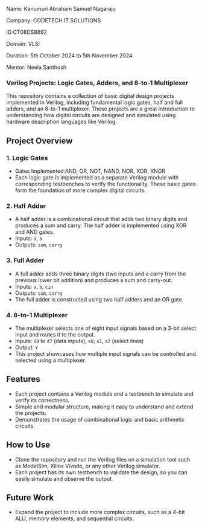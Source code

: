Name: Kanumuri Abraham Samuel Nagaraju

Company: CODETECH IT SOLUTIONS

ID:CT08DS8892

Domain: VLSI

Duration: 5th October 2024 to 5th November 2024

Mentor: Neela Santhosh


### Verilog Projects: Logic Gates, Adders, and 8-to-1 Multiplexer

This repository contains a collection of basic digital design projects implemented in Verilog, including fundamental logic gates, half and full adders, and an 8-to-1 multiplexer. These projects are a great introduction to understanding how digital circuits are designed and simulated using hardware description languages like Verilog.

## Project Overview

### 1. Logic Gates
   - Gates Implemented:AND, OR, NOT, NAND, NOR, XOR, XNOR
   - Each logic gate is implemented as a separate Verilog module with corresponding testbenches to verify the functionality. These basic gates form the foundation of more complex digital circuits.

### 2. Half Adder
   - A half adder is a combinational circuit that adds two binary digits and produces a sum and carry. The half adder is implemented using XOR and AND gates.
   - Inputs: `a`, `b`
   - Outputs: `sum`, `carry`

### 3. Full Adder
   - A full adder adds three binary digits (two inputs and a carry from the previous lower bit addition) and produces a sum and carry-out.
   - Inputs: `a`, `b`, `cin`
   - Outputs: `sum`, `carry`
   - The full adder is constructed using two half adders and an OR gate.

### 4. 8-to-1 Multiplexer
   - The multiplexer selects one of eight input signals based on a 3-bit select input and routes it to the output.
   - Inputs: `d0` to `d7` (data inputs), `s0`, `s1`, `s2` (select lines)
   - Output: `Y`
   - This project showcases how multiple input signals can be controlled and selected using a multiplexer.

## Features
- Each project contains a Verilog module and a testbench to simulate and verify its correctness.
- Simple and modular structure, making it easy to understand and extend the projects.
- Demonstrates the usage of combinational logic and basic arithmetic circuits.

## How to Use
- Clone the repository and run the Verilog files on a simulation tool such as ModelSim, Xilinx Vivado, or any other Verilog simulator.
- Each project has its own testbench to validate the design, so you can easily simulate and observe the output.

## Future Work
- Expand the project to include more complex circuits, such as a 4-bit ALU, memory elements, and sequential circuits.
